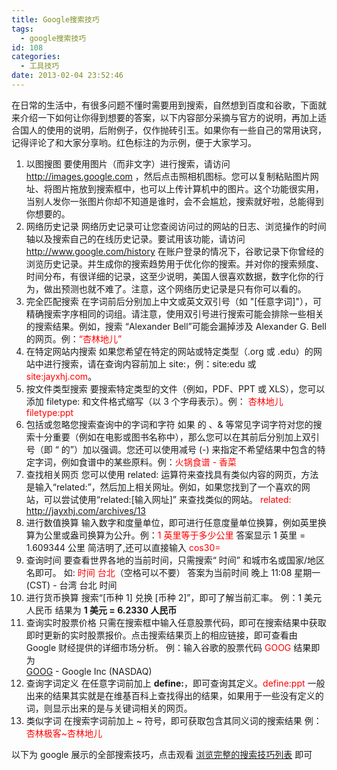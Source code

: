 ```yaml
---
title: Google搜索技巧
tags:
  - google搜索技巧
id: 108
categories:
  - 工具技巧
date: 2013-02-04 23:52:46
---
```

在日常的生活中，有很多问题不懂时需要用到搜索，自然想到百度和谷歌，下面就来介绍一下如何让你得到想要的答案，以下内容部分采摘与官方的说明，再加上适合国人的使用的说明，后附例子，仅作抛砖引玉。如果你有一些自己的常用诀窍，记得评论了和大家分享哟。红色标注的为示例，便于大家学习。

1. 以图搜图
要使用图片（而非文字）进行搜索，请访问 http://images.google.com ，然后点击照相机图标。您可以复制粘贴图片网址、将图片拖放到搜索框中，也可以上传计算机中的图片。这个功能很实用，当别人发你一张图片你却不知道是谁时，会不会尴尬，搜索就好啦，总能得到你想要的。
2. 网络历史记录
网络历史记录可让您查阅访问过的网站的日志、浏览操作的时间轴以及搜索自己的在线历史记录。要试用该功能，请访问  http://www.google.com/history  在账户登录的情况下，谷歌记录下你曾经的浏览历史记录。并生成你的搜索趋势用于优化你的搜索。并对你的搜索频度、时间分布，有很详细的记录，这至少说明，美国人很喜欢数据，数字化你的行为，做出预测也就不难了。注意，这个网络历史记录是只有你可以看的。
3. 完全匹配搜索
在字词前后分别加上中文或英文双引号（如 "[任意字词]"），可精确搜索字序相同的词组。请注意，使用双引号进行搜索可能会排除一些相关的搜索结果。例如，搜索 “Alexander Bell”可能会漏掉涉及 Alexander G. Bell  的网页。例：<span style="color:#ff0000;">“杏林地儿”</span>
4. 在特定网站内搜索 
如果您希望在特定的网站或特定类型（.org 或 .edu）的网站中进行搜索，请在查询内容前加上 site:，例：<span style="">site:edu</span> 或 <span style="color:#ff0000;">site:jayxhj.com</span>。
5. 按文件类型搜索
要搜索特定类型的文件（例如，PDF、PPT 或 XLS），您可以添加  filetype:  和文件格式缩写（以 3 个字母表示）。例：  <span style="color:#ff0000;">杏林地儿 filetype:ppt</span>
6. 包括或忽略您搜索查询中的字词和字符
如果 的 、&  等常见字词字符对您的搜索十分重要（例如在电影或图书名称中），那么您可以在其前后分别加上双引号（即 “ 的”）加以强调。您还可以使用减号 (-) 来指定不希望结果中包含的特定字词，例如食谱中的某些原料。例：<span style="background-color: rgb(255, 255, 255);color:#ff0000; ">火锅食谱 - 香菜</span>
7. 查找相关网页
您可以使用 related:  运算符来查找具有类似内容的网页，方法是输入“related:”，然后加上相关网址。例如，如果您找到了一个喜欢的网站，可以尝试使用“related:[输入网址]” 来查找类似的网站。 <span style="color:#ff0000;">related: http://jayxhj.com/archives/13</span>
8. 进行数值换算
输入数字和度量单位，即可进行任意度量单位换算，例如英里换算为公里或盎司换算为公升。例：<span style="color:#ff0000;">1 英里等于多少公里</span> 答案显示 1 英里 = 1.609344 公里 简洁明了,还可以直接输入 <span style="color:#ff0000;">cos30=</span>
9. 查询时间
要查看世界各地的当前时间，只需搜索“ 时间” 和城市名或国家/地区名即可。  如: <span style="color:#ff0000;">时间 台北</span>（空格可以不要）   答案为当前时间  晚上 11:08 星期一 (CST) - 台湾 台北 时间
10. 进行货币换算
搜索“[币种 1] 兑换 [币种 2]”，即可了解当前汇率。   例：1 美元人民币 结果为 **1 美元 = 6.2330 人民币**
11. 查询实时股票价格 
只需在搜索框中输入任意股票代码，即可在搜索结果中获取即时更新的实时股票报价。点击搜索结果页上的相应链接，即可查看由 Google 财经提供的详细市场分析。   例：输入谷歌的股票代码  <span style="color:#ff0000;">GOOG</span>   结果即为        
[GOOG](http://www.google.com.hk/url?url=/finance%3Fclient%3Dob%26q%3DNASDAQ:GOOG&rct=j&sa=X&ei=xM8PUa2TIIq69QTft4HwAQ&ved=0CC0QowE&q=GOOG&usg=AFQjCNGC8XM2FYwrgRe7sTEiFY_oTGn8Bw)‎ - Google Inc (NASDAQ)‎
12. 查询字词定义
在任意字词前加上 **define:**，即可查询其定义。<span style="color:#ff0000;">define:ppt</span> 一般出来的结果其实就是在维基百科上查找得出的结果，如果用于一些没有定义的词，则显示出来的是与关键词相关的网页。
13. 类似字词 
在搜索字词前加上 ~ 符号，即可获取包含其同义词的搜索结果   例： <span style="color:#ff0000;">杏林极客~杏林地儿</span>

以下为 google 展示的全部搜索技巧，点击观看 [浏览完整的搜索技巧列表](http://www.google.com/intl/zh-CN/insidesearch/tipstricks/all.html) 即可



